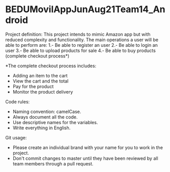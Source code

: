# BEDUMovilAppJunAug21Team14_Android

Project definition:
This project intends to mimic Amazon app but with reduced complexity and functionality. The main operations a user will be able to perform are: 
1.- Be able to register an user
2.- Be able to login an user
3.- Be able to upload products for sale
4.- Be able to buy products (complete checkout process*)

*The complete checkout process includes:
- Adding an item to the cart
- View the cart and the total
- Pay for the product
- Monitor the product delivery

Code rules:

- Naming convention: camelCase.
- Always document all the code.
- Use descriptive names for the variables.
- Write everything in English.

Git usage:

- Please create an individual brand with your name for you to work in the project.
- Don't commit changes to master until they have been reviewed by all team members through a pull request.
